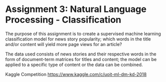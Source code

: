 # Assignment 3: Natural Language Processing - Classification

The purpose of this assignment is to create a supervised machine learning classification model
for news story popularity; which words in the title and/or content will yield more page views for an article?

The data used consists of news stories and their respective words in the form of document-term matrices
for titles and content; the model can be applied to a specific type of content or the data can be combined.

Kaggle Competition
https://www.kaggle.com/c/uoit-ml-dm-kd-2018
